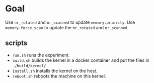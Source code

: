 # Goal

Use `nr_rotated` and `nr_scanned` to update `memory.priority`.
Use `memory.force_scan` to update the `nr_rotated` and `nr_scanned`.

## scripts

* `run.sh` runs the experiment.
* `build.sh` builds the kernel in a docker container and put the files in `./build/kernel/`
* `install.sh` installs the kernel on the host.
* `reboot.sh` reboots the machine on this kernel.
